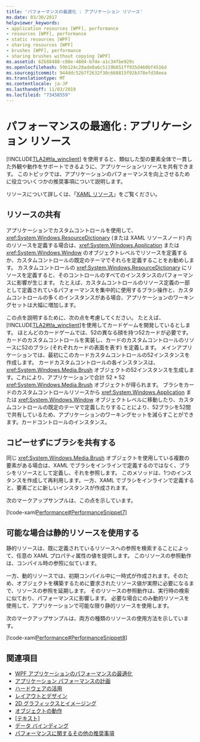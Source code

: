 ```yaml
---
title: 'パフォーマンスの最適化 : アプリケーション リソース'
ms.date: 03/30/2017
helpviewer_keywords:
- application resources [WPF], performance
- resources [WPF], performance
- static resources [WPF]
- sharing resources [WPF]
- brushes [WPF], performance
- sharing brushes without copying [WPF]
ms.assetid: 62b88488-c08e-4804-b7de-a1c34fbe929c
ms.openlocfilehash: 59b124c28ade0a6c5119b651ff935d460bf4516d
ms.sourcegitcommit: 944ddc52b7f2632f30c668815f92b378efd38eea
ms.translationtype: MT
ms.contentlocale: ja-JP
ms.lasthandoff: 11/03/2019
ms.locfileid: "73458559"
---
```

# <a name="optimizing-performance-application-resources"></a>パフォーマンスの最適化 : アプリケーション リソース
[!INCLUDE[TLA2#tla_winclient](../../../../includes/tla2sharptla-winclient-md.md)] を使用すると、類似した型の要素全体で一貫した外観や動作をサポートできるように、アプリケーションリソースを共有できます。 このトピックでは、アプリケーションのパフォーマンスを向上させるために役立ついくつかの推奨事項について説明します。  
  
 リソースについて詳しくは、「[XAML リソース](../../../desktop-wpf/fundamentals/xaml-resources-define.md)」をご覧ください。  
  
## <a name="sharing-resources"></a>リソースの共有  
 アプリケーションでカスタムコントロールを使用して、<xref:System.Windows.ResourceDictionary> (または XAML リソースノード) 内のリソースを定義する場合は、<xref:System.Windows.Application> または <xref:System.Windows.Window> のオブジェクトレベルでリソースを定義するか、カスタムコントロールの既定のテーマでそれらを定義することをお勧めします。 カスタムコントロールの <xref:System.Windows.ResourceDictionary> にリソースを定義すると、そのコントロールのすべてのインスタンスのパフォーマンスに影響が生じます。 たとえば、カスタムコントロールのリソース定義の一部として定義されているパフォーマンスを集中的に使用するブラシ操作と、カスタムコントロールの多くのインスタンスがある場合、アプリケーションのワーキングセットは大幅に増加します。  
  
 この点を説明するために、次の点を考慮してください。 たとえば、[!INCLUDE[TLA2#tla_winclient](../../../../includes/tla2sharptla-winclient-md.md)]を使用してカードゲームを開発しているとします。 ほとんどのカードゲームでは、52の異なる顔を持つ52カードが必要です。 カードのカスタムコントロールを実装し、カードのカスタムコントロールのリソースに52のブラシ (それぞれカードの表面を表す) を定義します。 メインアプリケーションでは、最初にこのカードカスタムコントロールの52インスタンスを作成します。 カードカスタムコントロールの各インスタンスは、<xref:System.Windows.Media.Brush> オブジェクトの52インスタンスを生成します。これにより、アプリケーションで合計 52 * 52 <xref:System.Windows.Media.Brush> オブジェクトが得られます。 ブラシをカードのカスタムコントロールリソースから <xref:System.Windows.Application> または <xref:System.Windows.Window> オブジェクトレベルに移動したり、カスタムコントロールの既定のテーマで定義したりすることにより、52ブラシを52間で共有しているため、アプリケーションのワーキングセットを減らすことができます。カードコントロールのインスタンス。  
  
## <a name="sharing-a-brush-without-copying"></a>コピーせずにブラシを共有する  
 同じ <xref:System.Windows.Media.Brush> オブジェクトを使用している複数の要素がある場合は、XAML でブラシをインラインで定義するのではなく、ブラシをリソースとして定義し、それを参照します。 このメソッドは、1つのインスタンスを作成して再利用します。一方、XAML でブラシをインラインで定義すると、要素ごとに新しいインスタンスが作成されます。  
  
 次のマークアップサンプルは、この点を示しています。  
  
 [!code-xaml[Performance#PerformanceSnippet7](~/samples/snippets/csharp/VS_Snippets_Wpf/Performance/CSharp/BrushResource.xaml#performancesnippet7)]  
  
## <a name="use-static-resources-when-possible"></a>可能な場合は静的リソースを使用する  
 静的リソースは、既に定義されているリソースへの参照を検索することによって、任意の XAML プロパティ属性の値を提供します。 このリソースの参照動作は、コンパイル時の参照に似ています。  
  
 一方、動的リソースでは、初期コンパイル中に一時式が作成されます。そのため、オブジェクトを構築するために要求されたリソース値が実際に必要になるまで、リソースの参照を延期します。 そのリソースの参照動作は、実行時の検索に似ており、パフォーマンスに影響します。 必要な場合にのみ動的リソースを使用して、アプリケーションで可能な限り静的リソースを使用します。  
  
 次のマークアップサンプルは、両方の種類のリソースの使用方法を示しています。  
  
 [!code-xaml[Performance#PerformanceSnippet8](~/samples/snippets/csharp/VS_Snippets_Wpf/Performance/CSharp/DynamicResource.xaml#performancesnippet8)]  
  
## <a name="see-also"></a>関連項目

- [WPF アプリケーションのパフォーマンスの最適化](optimizing-wpf-application-performance.md)
- [アプリケーション パフォーマンスの計画](planning-for-application-performance.md)
- [ハードウェアの活用](optimizing-performance-taking-advantage-of-hardware.md)
- [レイアウトとデザイン](optimizing-performance-layout-and-design.md)
- [2D グラフィックスとイメージング](optimizing-performance-2d-graphics-and-imaging.md)
- [オブジェクトの動作](optimizing-performance-object-behavior.md)
- [[テキスト]](optimizing-performance-text.md)
- [データ バインディング](optimizing-performance-data-binding.md)
- [パフォーマンスに関するその他の推奨事項](optimizing-performance-other-recommendations.md)
